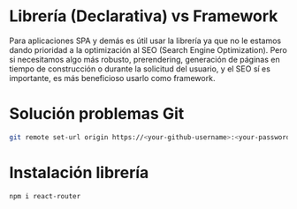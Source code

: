 # Librería (Declarativa) vs Framework

Para aplicaciones SPA y demás es útil usar la librería ya que no le estamos dando prioridad a la optimización al SEO (Search Engine Optimization). Pero si necesitamos algo más robusto, prerendering, generación de páginas en tiempo de construcción o durante la solicitud del usuario, y el SEO sí es importante, es más beneficioso usarlo como framework.


# Solución problemas Git

```bash
git remote set-url origin https://<your-github-username>:<your-password>@github.com/<your-github-username>/<your-github-repository-name>.git
```


# Instalación librería

```bash
npm i react-router
```
